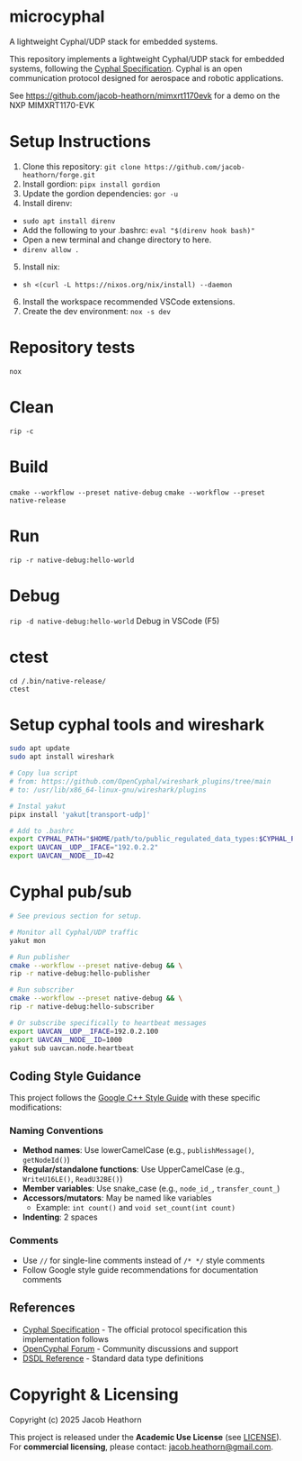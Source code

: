 # microcyphal

A lightweight Cyphal/UDP stack for embedded systems.

This repository implements a lightweight Cyphal/UDP stack for embedded systems, following the [Cyphal Specification](https://opencyphal.org/specification). Cyphal is an open communication protocol designed for aerospace and robotic applications.

See https://github.com/jacob-heathorn/mimxrt1170evk for a demo on the NXP MIMXRT1170-EVK

# Setup Instructions

1) Clone this repository: `git clone https://github.com/jacob-heathorn/forge.git`
2) Install gordion: `pipx install gordion`
3) Update the gordion dependencies: `gor -u`
4) Install direnv:
  * `sudo apt install direnv`
  * Add the following to your .bashrc: `eval "$(direnv hook bash)"`
  * Open a new terminal and change directory to here.
  * `direnv allow .`
5) Install nix:
  * `sh <(curl -L https://nixos.org/nix/install) --daemon`
6) Install the workspace recommended VSCode extensions.
7) Create the dev environment: `nox -s dev`

# Repository tests
`nox`

# Clean
`rip -c`

# Build
`cmake --workflow --preset native-debug`
`cmake --workflow --preset native-release`

# Run
`rip -r native-debug:hello-world`

# Debug
`rip -d native-debug:hello-world`
Debug in VSCode (F5)

# ctest
```
cd /.bin/native-release/
ctest
```

# Setup cyphal tools and wireshark
```bash
sudo apt update
sudo apt install wireshark

# Copy lua script 
# from: https://github.com/OpenCyphal/wireshark_plugins/tree/main
# to: /usr/lib/x86_64-linux-gnu/wireshark/plugins

# Instal yakut
pipx install 'yakut[transport-udp]'

# Add to .bashrc
export CYPHAL_PATH="$HOME/path/to/public_regulated_data_types:$CYPHAL_PATH"
export UAVCAN__UDP__IFACE="192.0.2.2"
export UAVCAN__NODE__ID=42
```

# Cyphal pub/sub

```bash
# See previous section for setup.

# Monitor all Cyphal/UDP traffic
yakut mon

# Run publisher
cmake --workflow --preset native-debug && \
rip -r native-debug:hello-publisher

# Run subscriber
cmake --workflow --preset native-debug && \
rip -r native-debug:hello-subscriber

# Or subscribe specifically to heartbeat messages
export UAVCAN__UDP__IFACE=192.0.2.100
export UAVCAN__NODE__ID=1000
yakut sub uavcan.node.heartbeat
```

## Coding Style Guidance

This project follows the [Google C++ Style Guide](https://google.github.io/styleguide/cppguide.html) with these specific modifications:

### Naming Conventions
- **Method names**: Use lowerCamelCase (e.g., `publishMessage()`, `getNodeId()`)
- **Regular/standalone functions**: Use UpperCamelCase (e.g., `WriteU16LE()`, `ReadU32BE()`)
- **Member variables**: Use snake_case (e.g., `node_id_`, `transfer_count_`)
- **Accessors/mutators**: May be named like variables
  - Example: `int count()` and `void set_count(int count)`
- **Indenting**: 2 spaces

### Comments
- Use `//` for single-line comments instead of `/* */` style comments
- Follow Google style guide recommendations for documentation comments

## References

- [Cyphal Specification](https://opencyphal.org/specification) - The official protocol specification this implementation follows
- [OpenCyphal Forum](https://forum.opencyphal.org/) - Community discussions and support
- [DSDL Reference](https://github.com/OpenCyphal/public_regulated_data_types) - Standard data type definitions

# Copyright & Licensing

Copyright (c) 2025 Jacob Heathorn

This project is released under the **Academic Use License** (see [LICENSE](./LICENSE)).
For **commercial licensing**, please contact: <jacob.heathorn@gmail.com>.